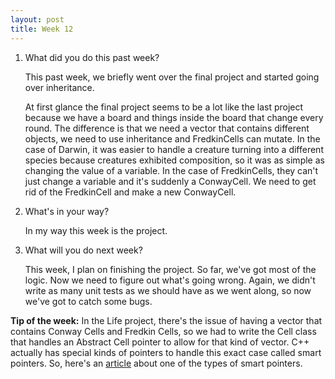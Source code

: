 ```yaml
---
layout: post
title: Week 12
---
```



1. What did you do this past week?

    This past week, we briefly went over the final project and started going over inheritance.

    At first glance the final project seems to be a lot like the last project because we have a board and things inside the board that change every round. The difference is that we need a vector that contains different objects, we need to use inheritance and FredkinCells can mutate. In the case of Darwin, it was easier to handle a creature turning into a different species because creatures exhibited composition, so it was as simple as changing the value of a variable. In the case of FredkinCells, they can't just change a variable and it's suddenly a ConwayCell. We need to get rid of the FredkinCell and make a new ConwayCell.

2. What's in your way?

    In my way this week is the project.

3. What will you do next week?

    This week, I plan on finishing the project. So far, we've got most of the logic. Now we need to figure out what's going wrong. Again, we didn't write as many unit tests as we should have as we went along, so now we've got to catch some bugs.

**Tip of the week:** In the Life project, there's the issue of having a vector that contains Conway Cells and Fredkin Cells, so we had to write the Cell class that handles an Abstract Cell pointer to allow for that kind of vector. C++ actually has special kinds of pointers to handle this exact case called smart pointers. So, here's an [article](http://www.drdobbs.com/cpp/c11-uniqueptr/240002708) about one of the types of smart pointers.
